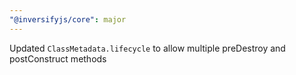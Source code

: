 ```yaml
---
"@inversifyjs/core": major
---
```


Updated `ClassMetadata.lifecycle` to allow multiple preDestroy and postConstruct methods
